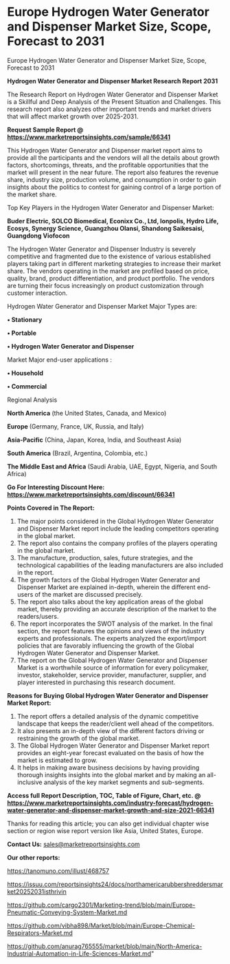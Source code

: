 # Europe Hydrogen Water Generator and Dispenser Market Size, Scope, Forecast to 2031
Europe Hydrogen Water Generator and Dispenser Market Size, Scope, Forecast to 2031

<strong>Hydrogen Water Generator and Dispenser Market Research Report 2031</strong>

The Research Report on Hydrogen Water Generator and Dispenser Market is a Skillful and Deep Analysis of the Present Situation and Challenges. This research report also analyzes other important trends and market drivers that will affect market growth over 2025-2031.

<strong>Request Sample Report @ <a href=https://www.marketreportsinsights.com/sample/66341>https://www.marketreportsinsights.com/sample/66341</a></strong>

This Hydrogen Water Generator and Dispenser market report aims to provide all the participants and the vendors will all the details about growth factors, shortcomings, threats, and the profitable opportunities that the market will present in the near future. The report also features the revenue share, industry size, production volume, and consumption in order to gain insights about the politics to contest for gaining control of a large portion of the market share.

Top Key Players in the Hydrogen Water Generator and Dispenser Market:

<strong>Buder Electric, SOLCO Biomedical, Econixx Co., Ltd, Ionpolis, Hydro Life, Ecosys, Synergy Science, Guangzhou Olansi, Shandong Saikesaisi, Guangdong Viofocon</strong>

The Hydrogen Water Generator and Dispenser Industry is severely competitive and fragmented due to the existence of various established players taking part in different marketing strategies to increase their market share. The vendors operating in the market are profiled based on price, quality, brand, product differentiation, and product portfolio. The vendors are turning their focus increasingly on product customization through customer interaction.

Hydrogen Water Generator and Dispenser Market Major Types are:

<strong>• Stationary

• Portable

• Hydrogen Water Generator and Dispenser</strong>

Market Major end-user applications :

<strong>• Household

• Commercial</strong>

Regional Analysis

</u><strong><b>North America</b></strong> (the United States, Canada, and Mexico)

<strong><b>Europe </b></strong>(Germany, France, UK, Russia, and Italy)

<strong><b>Asia-Pacific</b></strong> (China, Japan, Korea, India, and Southeast Asia)

<strong><b>South America</b></strong> (Brazil, Argentina, Colombia, etc.)

<strong><b>The Middle East and Africa</b></strong> (Saudi Arabia, UAE, Egypt, Nigeria, and South Africa)

<strong>Go For Interesting Discount Here: <a href=https://www.marketreportsinsights.com/discount/66341>https://www.marketreportsinsights.com/discount/66341</a></strong>

<strong>Points Covered in The Report:</strong>
<ol>
  <li>The major points considered in the Global Hydrogen Water Generator and Dispenser Market report include the leading competitors operating in the global market.</li>
  <li>The report also contains the company profiles of the players operating in the global market.</li>
  <li>The manufacture, production, sales, future strategies, and the technological capabilities of the leading manufacturers are also included in the report.</li>
  <li>The growth factors of the Global Hydrogen Water Generator and Dispenser Market are explained in-depth, wherein the different end-users of the market are discussed precisely.</li>
  <li>The report also talks about the key application areas of the global market, thereby providing an accurate description of the market to the readers/users.</li>
  <li>The report incorporates the SWOT analysis of the market. In the final section, the report features the opinions and views of the industry experts and professionals. The experts analyzed the export/import policies that are favorably influencing the growth of the Global Hydrogen Water Generator and Dispenser Market.</li>
  <li>The report on the Global Hydrogen Water Generator and Dispenser Market is a worthwhile source of information for every policymaker, investor, stakeholder, service provider, manufacturer, supplier, and player interested in purchasing this research document.</li>
</ol>
<strong>Reasons for Buying Global Hydrogen Water Generator and Dispenser Market Report:</strong>

<ol>
  <li>The report offers a detailed analysis of the dynamic competitive landscape that keeps the reader/client well ahead of the competitors.</li>
  <li>It also presents an in-depth view of the different factors driving or restraining the growth of the global market.</li>
  <li>The Global Hydrogen Water Generator and Dispenser Market report provides an eight-year forecast evaluated on the basis of how the market is estimated to grow.</li>
  <li>It helps in making aware business decisions by having providing thorough insights insights into the global market and by making an all-inclusive analysis of the key market segments and sub-segments.</li>
</ol>
<strong>Access full Report Description, TOC, Table of Figure, Chart, etc. @ <a href=https://www.marketreportsinsights.com/industry-forecast/hydrogen-water-generator-and-dispenser-market-growth-and-size-2021-66341>https://www.marketreportsinsights.com/industry-forecast/hydrogen-water-generator-and-dispenser-market-growth-and-size-2021-66341</a></strong>


Thanks for reading this article; you can also get individual chapter wise section or region wise report version like Asia, United States, Europe.

<strong>Contact Us:</strong>
sales@marketreportsinsights.com

<strong>Our other reports:</strong>

<a href=https://tanomuno.com/illust/468757>https://tanomuno.com/illust/468757</a>

<a href=https://issuu.com/reportsinsights24/docs/northamericarubbershreddersmarket20252031isthrivin>https://issuu.com/reportsinsights24/docs/northamericarubbershreddersmarket20252031isthrivin</a>

<a href=https://github.com/cargo2301/Marketing-trend/blob/main/Europe-Pneumatic-Conveying-System-Market.md>https://github.com/cargo2301/Marketing-trend/blob/main/Europe-Pneumatic-Conveying-System-Market.md</a>

<a href=https://github.com/vibha898/Market/blob/main/Europe-Chemical-Respirators-Market.md>https://github.com/vibha898/Market/blob/main/Europe-Chemical-Respirators-Market.md</a>

<a href=https://github.com/anurag765555/market/blob/main/North-America-Industrial-Automation-in-Life-Sciences-Market.md>https://github.com/anurag765555/market/blob/main/North-America-Industrial-Automation-in-Life-Sciences-Market.md</a>"
